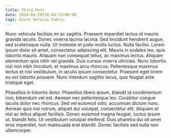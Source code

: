 ```yaml
---
title: Third Post
date: 2014-04-20T18:49:33+00:00
tags: Azure Service Fabric
---
```


Nunc vehicula facilisis mi ac sagittis. Praesent imperdiet lectus id mauris gravida iaculis. Donec viverra lacinia lacinia. Sed tincidunt hendrerit augue, sed scelerisque nulla. Ut molestie et justo mollis luctus. Nulla facilisi. Lorem ipsum dolor sit amet, consectetur adipiscing elit. Mauris in sodales leo, quis lobortis mauris. Aliquam non consequat tellus, ac maximus lectus. Aliquam elementum quis nibh vel gravida. Duis cursus viverra ultricies. Nunc lobortis nisl non nibh tincidunt, et maximus arcu rhoncus. Pellentesque maximus lectus et nisi vestibulum, in iaculis ipsum consectetur. Praesent eget lorem eu est lobortis posuere. Nunc interdum sagittis lacus, quis feugiat ante tristique eget. 

Phasellus in lobortis dolor. Phasellus libero ipsum, blandit id condimentum non, bibendum vel est. Aenean nec pellentesque leo. Curabitur congue iaculis dolor nec rhoncus. Sed vel euismod odio, accumsan dictum nunc. Aenean quis nisi rutrum, aliquet dui volutpat, consectetur elit. Aliquam et nisl ac tellus aliquet facilisis. Donec euismod magna feugiat, luctus ipsum ut, blandit felis. Ut vestibulum volutpat eleifend. Duis pharetra dui sit amet eros imperdiet, non malesuada erat blandit. Donec facilisis sed nulla non ullamcorper. 